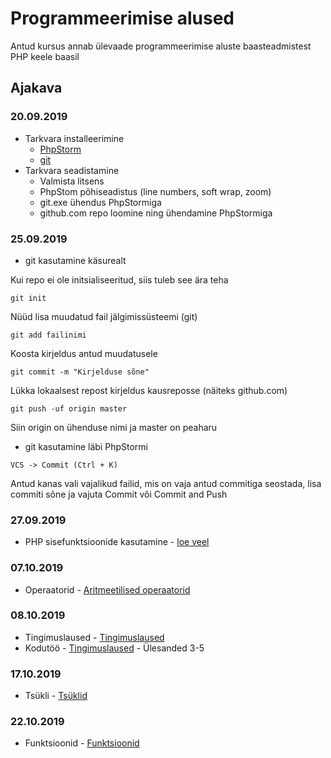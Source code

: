 # Programmeerimise alused
Antud kursus annab ülevaade programmeerimise aluste baasteadmistest PHP keele baasil
## Ajakava
### 20.09.2019
* Tarkvara installeerimine
    * [PhpStorm](https://www.jetbrains.com/phpstorm/)
    * [git](https://git-scm.com/downloads)
* Tarkvara seadistamine
    * Valmista litsens
    * PhpStom põhiseadistus (line numbers, soft wrap, zoom)
    * git.exe ühendus PhpStormiga
    * github.com repo loomine ning ühendamine PhpStormiga
### 25.09.2019
* git kasutamine käsurealt

Kui repo ei ole initsialiseeritud, siis tuleb see ära teha
```
git init
```
Nüüd lisa muudatud fail jälgimissüsteemi (git)
```
git add failinimi
```
Koosta kirjeldus antud muudatusele
```
git commit -m "Kirjelduse sõne"
```
Lükka lokaalsest repost kirjeldus kausreposse (näiteks github.com)
```
git push -uf origin master
```
Siin origin on ühenduse nimi ja master on peaharu

* git kasutamine läbi PhpStormi
```
VCS -> Commit (Ctrl + K)
```
Antud kanas vali vajalikud failid, mis on vaja antud commitiga seostada, lisa commiti sõne ja vajuta Commit või Commit and Push

### 27.09.2019
* PHP sisefunktsioonide kasutamine -  [loe veel](https://github.com/AnnaKarutina/pa_vs19_1/tree/master/27.09.2019)
### 07.10.2019
* Operaatorid - [Aritmeetilised operaatorid](https://www.metshein.com/course/php-alused/)
### 08.10.2019
* Tingimuslaused - [Tingimuslaused](https://www.metshein.com/course/php-alused/)
* Kodutöö - [Tingimuslaused](https://www.metshein.com/course/php-alused/) - Ülesanded 3-5
### 17.10.2019
* Tsükli - [Tsüklid](https://www.metshein.com/kursus/)
### 22.10.2019
* Funktsioonid - [Funktsioonid](https://www.metshein.com/kursus/)
